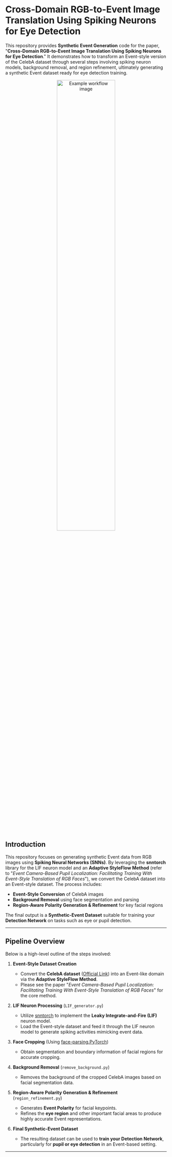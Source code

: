 # Cross-Domain RGB-to-Event Image Translation Using Spiking Neurons for Eye Detection

This repository provides **Synthetic Event Generation** code for the paper, "**Cross-Domain RGB-to-Event Image Translation Using Spiking Neurons for Eye Detection**." It demonstrates how to transform an Event-style version of the CelebA dataset through several steps involving spiking neuron models, background removal, and region refinement, ultimately generating a synthetic Event dataset ready for eye detection training.

<p align="center">
  <img src="https://raw.githubusercontent.com/byeongkang/LIF/main/Fig.6_re.png" width="60%" alt="Example workflow image"/>
</p>


<!--
## Table of Contents
1. [Introduction](#introduction)
2. [Pipeline Overview](#pipeline-overview)
3. [Installation & Requirements](#installation--requirements)
4. [Usage](#usage)
5. [Repository Structure](#repository-structure)
6. [Citation & References](#citation--references)
7. [License](#license)
-->


## Introduction
This repository focuses on generating synthetic Event data from RGB images using **Spiking Neural Networks (SNNs)**. By leveraging the **snntorch** library for the LIF neuron model and an **Adaptive StyleFlow Method** (refer to "*Event Camera-Based Pupil Localization: Facilitating Training With Event-Style Translation of RGB Faces*"), we convert the CelebA dataset into an Event-style dataset. The process includes:

- **Event-Style Conversion** of CelebA images
- **Background Removal** using face segmentation and parsing
- **Region-Aware Polarity Generation & Refinement** for key facial regions

The final output is a **Synthetic-Event Dataset** suitable for training your **Detection Network** on tasks such as eye or pupil detection.

---

## Pipeline Overview
Below is a high-level outline of the steps involved:

1. **Event-Style Dataset Creation**
   - Convert the **CelebA dataset** ([Official Link](https://mmlab.ie.cuhk.edu.hk/projects/CelebA.html)) into an Event-like domain via the **Adaptive StyleFlow Method**.
   - Please see the paper "*Event Camera-Based Pupil Localization: Facilitating Training With Event-Style Translation of RGB Faces*" for the core method.

2. **LIF Neuron Processing** (`LIF_generator.py`)
   - Utilize [snntorch](https://github.com/jeshraghian/snntorch) to implement the **Leaky Integrate-and-Fire (LIF)** neuron model.
   - Load the Event-style dataset and feed it through the LIF neuron model to generate spiking activities mimicking event data.

3. **Face Cropping** (Using [face-parsing.PyTorch](https://github.com/zllrunning/face-parsing.PyTorch))
   - Obtain segmentation and boundary information of facial regions for accurate cropping.

4. **Background Removal** (`remove_background.py`)
   - Removes the background of the cropped CelebA images based on facial segmentation data.

5. **Region-Aware Polarity Generation & Refinement** (`region_refinement.py`)
   - Generates **Event Polarity** for facial keypoints.
   - Refines the **eye region** and other important facial areas to produce highly accurate Event representations.

6. **Final Synthetic-Event Dataset**
   - The resulting dataset can be used to **train your Detection Network**, particularly for **pupil or eye detection** in an Event-based setting.

---

